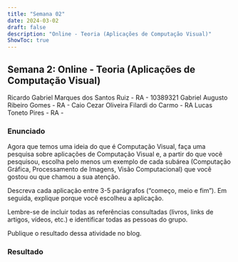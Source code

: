 ```yaml
---
title: "Semana 02"
date: 2024-03-02
draft: false
description: "Online - Teoria (Aplicações de Computação Visual)"
ShowToc: true
---
```

## **Semana 2: Online - Teoria (Aplicações de Computação Visual)**

Ricardo Gabriel Marques dos Santos Ruiz - RA - 10389321
Gabriel Augusto Ribeiro Gomes - RA - 
Caio Cezar Oliveira Filardi do Carmo - RA
Lucas Toneto Pires - RA - 

### Enunciado
Agora que temos uma ideia do que é Computação Visual, faça uma pesquisa sobre aplicações de Computação Visual e, a partir do que você pesquisou, escolha pelo menos um exemplo de cada subárea (Computação Gráfica, Processamento de Imagens, Visão Computacional) que você gostou ou que chamou a sua atenção.

Descreva cada aplicação entre 3-5 parágrafos (“começo, meio e fim”). Em seguida, explique porque você escolheu a aplicação.

Lembre-se de incluir todas as referências consultadas (livros, links de artigos, vídeos, etc.) e identificar todas as pessoas do grupo.

Publique o resultado dessa atividade no blog.

### Resultado
